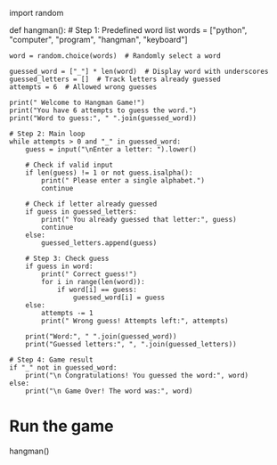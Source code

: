 import random

def hangman():
    # Step 1: Predefined word list
    words = ["python", "computer", "program", "hangman", "keyboard"]
    
    word = random.choice(words)  # Randomly select a word
    
    guessed_word = ["_"] * len(word)  # Display word with underscores
    guessed_letters = []  # Track letters already guessed
    attempts = 6  # Allowed wrong guesses

    print(" Welcome to Hangman Game!")
    print("You have 6 attempts to guess the word.")
    print("Word to guess:", " ".join(guessed_word))

    # Step 2: Main loop
    while attempts > 0 and "_" in guessed_word:
        guess = input("\nEnter a letter: ").lower()

        # Check if valid input
        if len(guess) != 1 or not guess.isalpha():
            print(" Please enter a single alphabet.")
            continue

        # Check if letter already guessed
        if guess in guessed_letters:
            print(" You already guessed that letter:", guess)
            continue
        else:
            guessed_letters.append(guess)

        # Step 3: Check guess
        if guess in word:
            print(" Correct guess!")
            for i in range(len(word)):
                if word[i] == guess:
                    guessed_word[i] = guess
        else:
            attempts -= 1
            print(" Wrong guess! Attempts left:", attempts)

        print("Word:", " ".join(guessed_word))
        print("Guessed letters:", ", ".join(guessed_letters))

    # Step 4: Game result
    if "_" not in guessed_word:
        print("\n Congratulations! You guessed the word:", word)
    else:
        print("\n Game Over! The word was:", word)

# Run the game
hangman()
